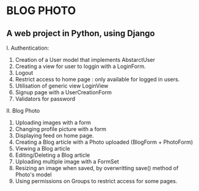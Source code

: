 # BLOG PHOTO #
## A web project in Python, using Django ##

I. Authentication:
  1. Creation of a User model that implements AbstarctUser
  2. Creating a view for user to loggin with a LoginForm.
  3. Logout
  4. Restrict access to home page : only available for logged in users.
  5. Utilisation of generic view LoginView
  6. Signup page with a UserCreationForm
  7. Validators for password
  
II. Blog Photo
  1. Uploading images with a form
  2. Changing profile picture with a form
  3. Displaying feed on home page.
  4. Creating a Blog article with a Photo uploaded (BlogForm + PhotoForm)
  5. Viewing a Blog article
  6. Editing/Deleting a Blog article
  7. Uploading multiple image with a FormSet
  8. Resizing an image when saved, by overwritting save() method of Photo's model
  9. Using permissions on Groups to restrict access for some pages.
 
